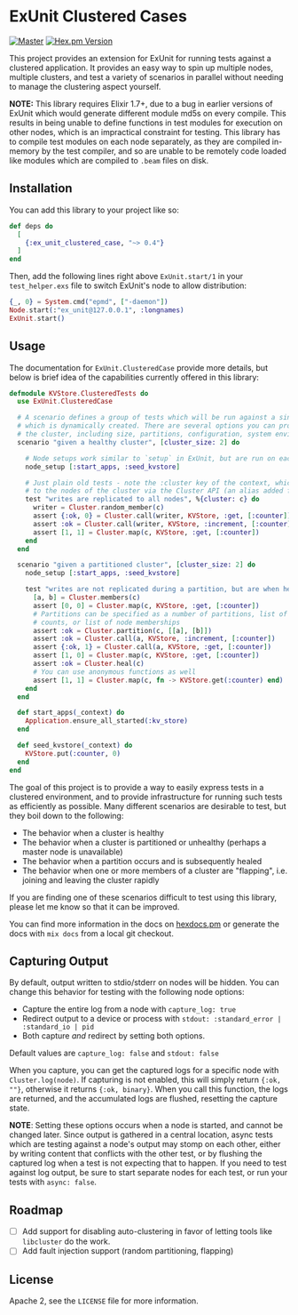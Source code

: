 # ExUnit Clustered Cases

[![Master](https://travis-ci.com/bitwalker/ex_unit_clustered_case.svg?branch=master)](https://travis-ci.com/bitwalker/ex_unit_clustered_case)
[![Hex.pm Version](http://img.shields.io/hexpm/v/ex_unit_clustered_case.svg?style=flat)](https://hex.pm/packages/ex_unit_clustered_case)

This project provides an extension for ExUnit for running tests against a
clustered application. It provides an easy way to spin up multiple nodes,
multiple clusters, and test a variety of scenarios in parallel without needing
to manage the clustering aspect yourself.

**NOTE:** This library requires Elixir 1.7+, due to a bug in earlier versions of
ExUnit which would generate different module md5s on every compile. This results
in being unable to define functions in test modules for execution on other nodes,
which is an impractical constraint for testing. This library has to compile test
modules on each node separately, as they are compiled in-memory by the test compiler,
and so are unable to be remotely code loaded like modules which are compiled to `.beam`
files on disk.

## Installation

You can add this library to your project like so:

```elixir
def deps do
  [
    {:ex_unit_clustered_case, "~> 0.4"}
  ]
end
```

Then, add the following lines right above `ExUnit.start/1` in your `test_helper.exs` file to switch ExUnit's node to allow distribution:

```elixir
{_, 0} = System.cmd("epmd", ["-daemon"])
Node.start(:"ex_unit@127.0.0.1", :longnames)
ExUnit.start()
```

## Usage

The documentation for `ExUnit.ClusteredCase` provide more details, but below is brief idea
of the capabilities currently offered in this library:

```elixir
defmodule KVStore.ClusteredTests do
  use ExUnit.ClusteredCase

  # A scenario defines a group of tests which will be run against a single cluster,
  # which is dynamically created. There are several options you can provide to configure
  # the cluster, including size, partitions, configuration, system environment and more.
  scenario "given a healthy cluster", [cluster_size: 2] do

    # Node setups work similar to `setup` in ExUnit, but are run on each node of the cluster
    node_setup [:start_apps, :seed_kvstore]

    # Just plain old tests - note the :cluster key of the context, which is needed to talk
    # to the nodes of the cluster via the Cluster API (an alias added for you)
    test "writes are replicated to all nodes", %{cluster: c} do
      writer = Cluster.random_member(c)
      assert {:ok, 0} = Cluster.call(writer, KVStore, :get, [:counter])
      assert :ok = Cluster.call(writer, KVStore, :increment, [:counter]
      assert [1, 1] = Cluster.map(c, KVStore, :get, [:counter])
    end
  end

  scenario "given a partitioned cluster", [cluster_size: 2] do
    node_setup [:start_apps, :seed_kvstore]

    test "writes are not replicated during a partition, but are when healed", %{cluster: c} do
      [a, b] = Cluster.members(c)
      assert [0, 0] = Cluster.map(c, KVStore, :get, [:counter])
      # Partitions can be specified as a number of partitions, list of node
      # counts, or list of node memberships
      assert :ok = Cluster.partition(c, [[a], [b]])
      assert :ok = Cluster.call(a, KVStore, :increment, [:counter])
      assert {:ok, 1} = Cluster.call(a, KVStore, :get, [:counter])
      assert [1, 0] = Cluster.map(c, KVStore, :get, [:counter])
      assert :ok = Cluster.heal(c)
      # You can use anonymous functions as well
      assert [1, 1] = Cluster.map(c, fn -> KVStore.get(:counter) end)
    end
  end

  def start_apps(_context) do
    Application.ensure_all_started(:kv_store)
  end

  def seed_kvstore(_context) do
    KVStore.put(:counter, 0)
  end
end
```

The goal of this project is to provide a way to easily express tests in a clustered environment, and
to provide infrastructure for running such tests as efficiently as possible. Many different scenarios
are desirable to test, but they boil down to the following:

- The behavior when a cluster is healthy
- The behavior when a cluster is partitioned or unhealthy (perhaps a master node is unavailable)
- The behavior when a partition occurs and is subsequently healed
- The behavior when one or more members of a cluster are "flapping", i.e. joining and leaving the cluster rapidly

If you are finding one of these scenarios difficult to test using this library, please let me know so
that it can be improved.

You can find more information in the docs on [hexdocs.pm](https://hexdocs.pm/ex_unit_clustered_case) or generate the docs
with `mix docs` from a local git checkout.

## Capturing Output

By default, output written to stdio/stderr on nodes will be hidden. You can change this behavior for testing
with the following node options:

- Capture the entire log from a node with `capture_log: true`
- Redirect output to a device or process with `stdout: :standard_error | :standard_io | pid`
- Both capture _and_ redirect by setting both options.

Default values are `capture_log: false` and `stdout: false`

When you capture, you can get the captured logs for a specific node with `Cluster.log(node)`. If capturing
is not enabled, this will simply return `{:ok, ""}`, otherwise it returns `{:ok, binary}`. When you call this
function, the logs are returned, and the accumulated logs are flushed, resetting the capture state.

**NOTE**: Setting these options occurs when a node is started, and cannot be changed later. Since output is
gathered in a central location, async tests which are testing against a node's output may stomp on each other,
either by writing content that conflicts with the other test, or by flushing the captured log when a test is not
expecting that to happen. If you need to test against log output, be sure to start separate nodes for each test,
or run your tests with `async: false`.

## Roadmap

- [ ] Add support for disabling auto-clustering in favor of letting tools like
      `libcluster` do the work.
- [ ] Add fault injection support (random partitioning, flapping)

## License

Apache 2, see the `LICENSE` file for more information.
